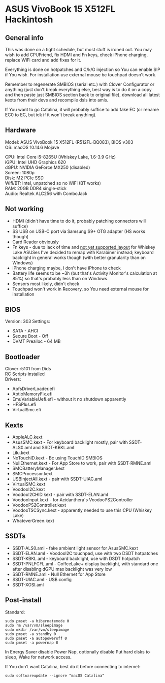# ASUS VivoBook 15 X512FL Hackintosh

## General info
This was done on a tight schedule, but most stuff is ironed out. You may wish to add CPUFriend, fix HDMI and Fn keys, check iPhone charging, replace WiFi card and add fixes for it.

Everything is done on hotpatches and C/k/O injection so You can enable SIP if You wish. For installation use external mouse bc touchpad doesn't work. 

Remember to regenerate SMBIOS (serial etc.) with Clover Configurator or anything (just don't break everything else, best way is to do it on a copy and then paste just SMBIOS section back to original file), download all latest kexts from their devs and recompile dsls into amls.

If You want to go Catalina, it will probably suffice to add fake EC (or rename EC0 to EC, but idk if it won't break anything).

## Hardware
Model: ASUS VivoBook 15 X512FL (R512FL-BQ083), BIOS v303  
OS: macOS 10.14.6 Mojave

CPU: Intel Core i5-8265U (Whiskey Lake, 1.6-3.9 GHz)  
iGPU: Intel UHD Graphics 620  
dGPU: NVIDIA GeForce MX250 (disabled)  
Screen: 1080p  
Disk: M2 PCIe SSD  
Wifi/BT: Intel, unpatched so no WiFi (BT works)  
RAM: 20GB DDR4 single-stick  
Audio: Realtek ALC256 with ComboJack

## Not working
* HDMI (didn't have time to do it, probably patching connectors will suffice)
* SS USB on USB-C port via Samsung S9+ OTG adapter (HS works though)
* Card Reader obviously
* Fn keys - due to lack of time and [not yet supported layout](https://github.com/hieplpvip/AsusSMC/issues/13) for Whiskey Lake ASUSes I've decided to remap with Karabiner instead; keyboard backlight in general works though (with better granularity than on Windows)
* iPhone charging maybe, I don't have iPhone to check
* Battery life seems to be ~3h (but that's Activity Monitor's calculation at 85%) so that's probably less than on Windows
* Sensors most likely, didn't check
* Touchpad won't work in Recovery, so You need external mouse for installation

## BIOS
Version: 303
Settings:
* SATA - AHCI
* Secure Boot - Off
* DVMT Prealloc - 64 MB

## Bootloader
Clover r5101 from Dids  
RC Scripts installed  
Drivers:
* ApfsDriverLoader.efi
* AptioMemoryFix.efi
* EmuVariableUefi.efi - without it no shutdown apparently
* HFSPlus.efi
* VirtualSmc.efi

## Kexts
* AppleALC.kext
* AsusSMC.kext - For keyboard backlight mostly, pair with SSDT-ALS0.aml and SSDT-KBKL.aml
* Lilu.kext
* NoTouchID.kext - Bc using TouchID SMBIOS
* NullEthernet.kext - For App Store to work, pair with SSDT-RMNE.aml
* SMCBatteryManager.kext
* SMCProcessor.kext
* USBInjectAll.kext - pair with SSDT-UIAC.aml
* VirtualSMC.kext
* VoodooI2C.kext
* VoodooI2CHID.kext - pair with SSDT-ELAN.aml
* VoodooInput.kext - for Acidanthera's VoodooPS2Controller
* VoodooPS2Controller.kext
* VoodooTSCSync.kext - apparently needed to use this CPU (Whiskey Lake)
* WhateverGreen.kext

## SSDTs
* SSDT-ALS0.aml - fake ambient light sensor for AsusSMC.kext
* SSDT-ELAN.aml - VoodooI2C touchpad, use with two DSDT hotpatches
* SSDT-KBKL.aml - keyboard backlight, use with DSDT hotpatch
* SSDT-PNLFCFL.aml - CoffeeLake+ display backlight, with standard one after disabling dGPU max backlight was very low
* SSDT-RMNE.aml - Null Ethernet for App Store
* SSDT-UIAC.aml - USB config
* SSDT-XOSI.aml

## Post-install
Standard:
```
sudo pmset -a hibernatemode 0
sudo rm /var/vm/sleepimage
sudo mkdir /var/vm/sleepimage
sudo pmset -a standby 0
sudo pmset -a autopoweroff 0
sudo pmset -a powernap 0
```
In Energy Saver disable Power Nap, optionally disable Put hard disks to sleep, Wake for network access.

If You don't want Catalina, best do it before connecting to internet:
```
sudo softwareupdate --ignore "macOS Catalina"
```
